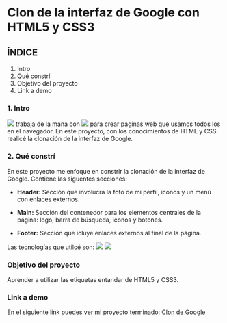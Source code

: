 # Clon de la interfaz de Google con HTML5 y CSS3

## ÍNDICE
1. Intro
2. Qué constrí
3. Objetivo del proyecto
4. Link a demo

### 1. Intro
<img src="https://img.shields.io/badge/HTML5-E34F26?style=for-the-badge&logo=html5&logoColor=white"/> trabaja de la mana con <img src="https://img.shields.io/badge/CSS3-1572B6?style=for-the-badge&logo=css3&logoColor=white"/> para crear paginas web que usamos todos los en el navegador. En este proyecto, con los conocimientos de HTML y CSS realicé la clonación de la interfaz de Google.

### 2. Qué constrí
En este proyecto me enfoque en constrir la clonación de la interfaz de Google.
Contiene las siguentes secciones:

- **Header:** Sección que involucra la foto de mi perfil, iconos y un menú con enlaces externos.

- **Main:** Sección del contenedor para los elementos centrales de la página: logo, barra de búsqueda, iconos y botones.

- **Footer:** Sección que icluye enlaces externos al final de la página.

Las tecnologías que utilcé son:
<img src="https://img.shields.io/badge/HTML5-E34F26?style=for-the-badge&logo=html5&logoColor=white"/>
<img src="https://img.shields.io/badge/CSS3-1572B6?style=for-the-badge&logo=css3&logoColor=white"/>

### Objetivo del proyecto
Aprender a utilizar las etiquetas entandar de HTML5 y CSS3.

### Link a demo
En  el siguiente link puedes ver mi proyecto terminado: [Clon de Google](#)

